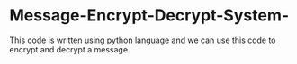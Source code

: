 # Message-Encrypt-Decrypt-System-
This code is written using python language and we can use this code to encrypt and decrypt a message.
